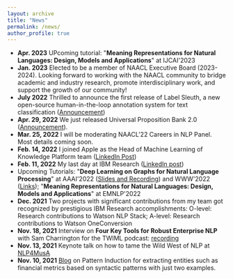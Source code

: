 ```yaml
---
layout: archive
title: "News"
permalink: /news/
author_profile: true
---
```

- __Apr. 2023__ UPcoming tutorial: "**Meaning Representations for Natural Languages: Design, Models and Applications**" at IJCAI'2023
- __Jan. 2023__ Elected to be a member of NAACL Executive Board (2023-2024). Looking forward to working with the NAACL community to bridge academic and industry research, promote interdisciplinary work, and support the growth of our community!
- __July 2022__ Thrilled to announce the first release of Label Sleuth, a new open-source human-in-the-loop annotation system for text classification ([Announcement](https://www.linkedin.com/posts/yunyao-li_active-learning-driven-labeling-assistance-activity-6953005239859908608-ATQD?utm_source=share&utm_medium=member_desktop))
- __Apr. 29, 2022__ We just released Universal Proposition Bank 2.0 ([Announcement](https://twitter.com/yunyao_li/status/1520774613013204992)). 
- __Mar. 25, 2022__ I will be moderating NAACL'22 Careers in NLP Panel. Most details coming soon. 
- __Feb. 14, 2022__ I joined Apple as the Head of Machine Learning of Knowledge Platform team ([LinkedIn Post](https://www.linkedin.com/feed/update/urn:li:activity:6900565556697686016/)) 
- __Feb. 11, 2022__ My last day at IBM Research ([LinkedIn post](https://www.linkedin.com/feed/update/urn:li:activity:6898035670967840768/)) 
- Upcoming Tutorials: "**Deep Learning on Graphs for Natural Language Processing**" at AAAI'2022 ([Slides and Recording](https://twitter.com/yunyao_li/status/1498167145045258242)) and WWW'2022 ([Links](https://twitter.com/yunyao_li/status/1520190736792096768)); "**Meaning Representations for Natural Languages: Design, Models and Applications**" at EMNLP'2022
- __Dec. 2021__ Two projects with significant contributions from my team got recognized by prestigious IBM Research accomplishments: O-level: Research contributions to Watson NLP Stack; A-level: Research contributions to Watson OneConversion 
- __Nov. 18, 2021__ Interview on **Four Key Tools for Robust Enterprise NLP** with Sam Charrington for the TWIML podcast: [recording](https://twimlai.com/go/537)
- __Nov. 13, 2021__ Keynote talk on how to tame the Wild West of NLP at [NLP4MusA](https://sites.google.com/view/nlp4musa)
- __Nov. 10, 2021__ [Blog](https://medium.com/ibm-data-ai/part-i-pattern-induction-what-is-a-pattern-b661ad46b8c0) on Pattern Induction for extracting entities such as financial metrics based on syntactic patterns with just two examples. 
